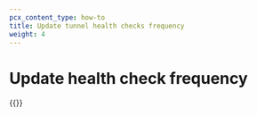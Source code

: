 ```yaml
---
pcx_content_type: how-to
title: Update tunnel health checks frequency
weight: 4
---
```


# Update health check frequency

{{<render file="tunnel-health/_update-tunnel-health-checks-frequency.md" productFolder="magic-transit" withParameters="/magic-wan/reference/tunnel-health-checks/;;/magic-wan/configuration/manually/how-to/configure-tunnels/#add-tunnels" >}}